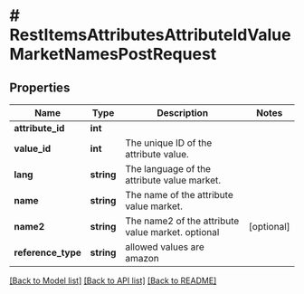 # # RestItemsAttributesAttributeIdValueMarketNamesPostRequest

## Properties

Name | Type | Description | Notes
------------ | ------------- | ------------- | -------------
**attribute_id** | **int** |  |
**value_id** | **int** | The unique ID of the attribute value. |
**lang** | **string** | The language of the attribute value market. |
**name** | **string** | The name of the attribute value market. |
**name2** | **string** | The name2 of the attribute value market. optional | [optional]
**reference_type** | **string** | allowed values are amazon |

[[Back to Model list]](../../README.md#models) [[Back to API list]](../../README.md#endpoints) [[Back to README]](../../README.md)
